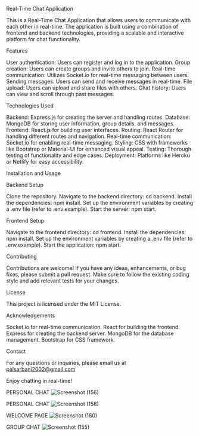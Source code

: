 Real-Time Chat Application

This is a Real-Time Chat Application that allows users to communicate with each other in real-time. The application is built using a combination of frontend and backend technologies, providing a scalable and interactive platform for chat functionality.


Features

User authentication: Users can register and log in to the application.
Group creation: Users can create groups and invite others to join.
Real-time communication: Utilizes Socket.io for real-time messaging between users.
Sending messages: Users can send and receive messages in real-time.
File upload: Users can upload and share files with others.
Chat history: Users can view and scroll through past messages.

Technologies Used

Backend: Express.js for creating the server and handling routes.
Database: MongoDB for storing user information, group details, and messages.
Frontend: React.js for building user interfaces.
Routing: React Router for handling different routes and navigation.
Real-time communication: Socket.io for enabling real-time messaging.
Styling: CSS with frameworks like Bootstrap or Material-UI for enhanced visual appeal.
Testing: Thorough testing of functionality and edge cases.
Deployment: Platforms like Heroku or Netlify for easy accessibility.

Installation and Usage

Backend Setup

Clone the repository.
Navigate to the backend directory: cd backend.
Install the dependencies: npm install.
Set up the environment variables by creating a .env file (refer to .env.example).
Start the server: npm start.

Frontend Setup

Navigate to the frontend directory: cd frontend.
Install the dependencies: npm install.
Set up the environment variables by creating a .env file (refer to .env.example).
Start the application: npm start.

Contributing

Contributions are welcome! If you have any ideas, enhancements, or bug fixes, please submit a pull request. Make sure to follow the existing coding style and add relevant tests for your changes.


License

This project is licensed under the MIT License.


Acknowledgements

Socket.io for real-time communication.
React for building the frontend.
Express for creating the backend server.
MongoDB for the database management.
Bootstrap for CSS framework.

Contact

For any questions or inquiries, please email us at palsarbani2002@gmail.com


Enjoy chatting in real-time!

PERSONAL CHAT
![Screenshot (156)](https://github.com/Sarbani3pal/RealTimeChatApplication/assets/106859451/c97b4cf9-b679-492f-a3de-b5814596042a)

PERSONAL CHAT
![Screenshot (158)](https://github.com/Sarbani3pal/RealTimeChatApplication/assets/106859451/5041fa5c-7f70-4fee-8cc2-c535d5a5e1d4)

WELCOME PAGE
![Screenshot (160)](https://github.com/Sarbani3pal/RealTimeChatApplication/assets/106859451/b4721d3d-429a-4fa3-bd48-a5b411218284)


GROUP CHAT
![Screenshot (155)](https://github.com/Sarbani3pal/RealTimeChatApplication/assets/106859451/8084b054-4fa4-421a-ab24-f80e4c118204)
